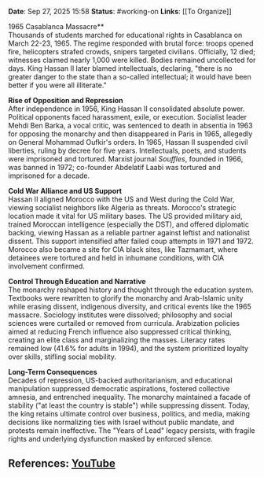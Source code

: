 **Date**: Sep 27, 2025 15:58
**Status**: #working-on
**Links**: [[To Organize]] 

1965 Casablanca Massacre**  
Thousands of students marched for educational rights in Casablanca on March 22-23, 1965. The regime responded with brutal force: troops opened fire, helicopters strafed crowds, snipers targeted civilians. Officially, 12 died; witnesses claimed nearly 1,000 were killed. Bodies remained uncollected for days. King Hassan II later blamed intellectuals, declaring, "there is no greater danger to the state than a so-called intellectual; it would have been better if you were all illiterate."

**Rise of Opposition and Repression**  
After independence in 1956, King Hassan II consolidated absolute power. Political opponents faced harassment, exile, or execution. Socialist leader Mehdi Ben Barka, a vocal critic, was sentenced to death in absentia in 1963 for opposing the monarchy and then disappeared in Paris in 1965, allegedly on General Mohammad Oufkir's orders. In 1965, Hassan II suspended civil liberties, ruling by decree for five years. Intellectuals, poets, and students were imprisoned and tortured. Marxist journal *Souffles*, founded in 1966, was banned in 1972; co-founder Abdelatif Laabi was tortured and imprisoned for a decade.

**Cold War Alliance and US Support**  
Hassan II aligned Morocco with the US and West during the Cold War, viewing socialist neighbors like Algeria as threats. Morocco's strategic location made it vital for US military bases. The US provided military aid, trained Moroccan intelligence (especially the DST), and offered diplomatic backing, viewing Hassan as a reliable partner against leftist and nationalist dissent. This support intensified after failed coup attempts in 1971 and 1972. Morocco also became a site for CIA black sites, like Tazmamart, where detainees were tortured and held in inhumane conditions, with CIA involvement confirmed.

**Control Through Education and Narrative**  
The monarchy reshaped history and thought through the education system. Textbooks were rewritten to glorify the monarchy and Arab-Islamic unity while erasing dissent, indigenous diversity, and critical events like the 1965 massacre. Sociology institutes were dissolved; philosophy and social sciences were curtailed or removed from curricula. Arabization policies aimed at reducing French influence also suppressed critical thinking, creating an elite class and marginalizing the masses. Literacy rates remained low (41.6% for adults in 1994), and the system prioritized loyalty over skills, stifling social mobility.

**Long-Term Consequences**  
Decades of repression, US-backed authoritarianism, and educational manipulation suppressed democratic aspirations, fostered collective amnesia, and entrenched inequality. The monarchy maintained a facade of stability ("at least the country is stable") while suppressing dissent. Today, the king retains ultimate control over business, politics, and media, making decisions like normalizing ties with Israel without public mandate, and protests remain ineffective. The "Years of Lead" legacy persists, with fragile rights and underlying dysfunction masked by enforced silence.

## References: [YouTube](https://www.youtube.com/watch?v=8j-PyULdok4)
